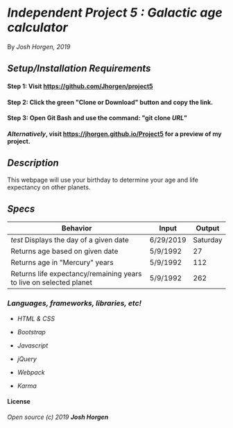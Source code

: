 # _Independent Project 5 : **Galactic age calculator**_

By _Josh Horgen, 2019_

## _Setup/Installation Requirements_
#### Step 1: Visit https://github.com/Jhorgen/project5
#### Step 2: Click the green "Clone or Download" button and copy the link.
#### Step 3: Open Git Bash and use the command: "git clone _____URL_____"
#### _Alternatively_, visit https://jhorgen.github.io/Project5 for a preview of my project.


## _Description_
This webpage will use your birthday to determine your age and life expectancy on other planets.

## _Specs_

| Behavior | Input | Output |
| -------- | ----- | ------ |
|*test* Displays the day of a given date  |6/29/2019 |Saturday  |
|Returns age based on given date | 5/9/1992 | 27 |
|Returns age in "Mercury" years| 5/9/1992 |112|
|Returns life expectancy/remaining years to live on selected planet | 5/9/1992 | 262|

### _Languages, frameworks, libraries, etc!_

* _HTML & CSS_
* _Bootstrap_
* _Javascript_
* _jQuery_

* _Webpack_
* _Karma_

#### License
_Open source (c) 2019 **Josh Horgen**_
